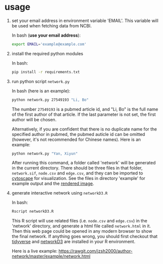 # usage

1. set your email address in environment variable 'EMAIL'. This variable will
   be used when fetching data from NCBI.

    In bash (**use your email address**):
    ```bash
    export EMAIL='example@example.com'
    ```

2. install the required python modules

    In bash:
    ```bash
    pip install -r requirements.txt
    ```

3. run python script `network.py`

    In bash (here is an example):
    ```bash
    python network.py 27549193 "Li, Bo"
    ```

    The number `27549193` is a pubmed article id, and "Li, Bo" is the full name
    of the first author of that article. If the last parameter is not set, the
    first author will be chosen.

    Alternatively, if you are confident that there is no duplicate name for the
    specified author in pubmed, the pubmed auticle id can be omitted (however,
    it's not recommended for Chinese names). Here is an example:
    ```bash
    python network.py "Yan, Xiyun"
    ```

    After running this command, a folder called 'network' will be generated in
    the current directory. There should be three files in that folder,
    `network.sif`, `node.csv` and `edge.csv`, and they can be imported to
    [cytoscape](http://www.cytoscape.org/) for visualization. See the files in
    directory 'example' for example output and the [rendered
    image](https://github.com/jzsh2000/author-network/blob/master/example/network.pdf).

4. generate interactive network using `networkD3.R`

    In bash:
    ```bash
    Rscript networkD3.R
    ```

    This R script will use related files (i.e. `node.csv` and `edge.csv`) in
    the 'network' directory, and generate a html file called `network.html` in
    it. Then this web page could be opened in any modern browser to show the
    final network. If anything goes wrong, you should first checkout that
    [tidyverse](https://github.com/tidyverse/tidyverse) and
    [networkD3](https://github.com/christophergandrud/networkD3) are installed
    in your R environment.

    Here is a live example: <https://rawgit.com/jzsh2000/author-network/master/example/network.html>
